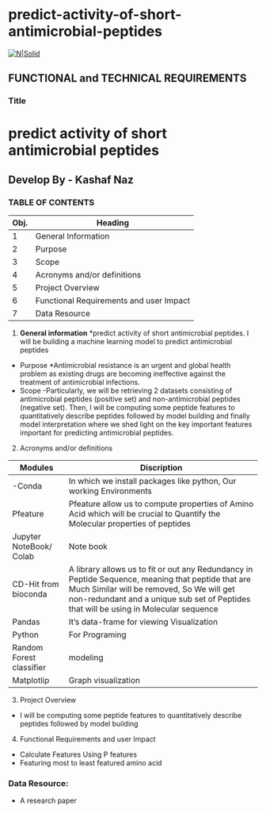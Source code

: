 # predict-activity-of-short-antimicrobial-peptides
[![N|Solid](https://uploads-ssl.webflow.com/5ff6c1dbc139fb9bf9f6a511/6089ced541a4550bbc1e1a65_Dev__1_-removebg-preview.png)](https://uploads-ssl.webflow.com/5ff6c1dbc139fb9bf9f6a511/6089ced541a4550bbc1e1a65_Dev__1_-removebg-preview.png)

## **FUNCTIONAL and TECHNICAL REQUIREMENTS**


### **Title**


# predict activity of short antimicrobial peptides

## Develop By -  Kashaf Naz





### __TABLE OF CONTENTS__

**Obj.**	|**Heading**
-----------|---------------------------------------
1|	General Information 	
2|	Purpose	
3|	Scope	
4|	Acronyms and/or definitions	
5|	Project Overview	
6|	Functional Requirements and user Impact	
7|	Data Resource	




1. **General information**
*predict activity of short antimicrobial peptides.
I will be building a machine learning model to predict antimicrobial peptides
	
-  Purpose
*Antimicrobial resistance is an urgent and global health problem as existing drugs are becoming ineffective against the treatment of antimicrobial infections.
- Scope
-Particularly, we will be retrieving 2 datasets consisting of antimicrobial peptides (positive set) and non-antimicrobial peptides (negative set). Then, I will be computing some peptide features to quantitatively describe peptides followed by model building and finally model interpretation where we shed light on the key important features important for predicting antimicrobial peptides.
2.	Acronyms and/or definitions

Modules      |  Discription
-------------|-------------------------------------------------
-Conda	       |In which we install packages like python, Our working Environments
Pfeature      |Pfeature allow us to compute properties of Amino Acid which will be crucial to Quantify the Molecular properties of peptides 
Jupyter NoteBook/ Colab	|  Note book
CD-Hit from bioconda	|A library allows us to fit or out any Redundancy in Peptide Sequence, meaning that peptide that are Much Similar will be removed, So We will get non-redundant and a unique sub set of Peptides that will be using in Molecular sequence
Pandas	|It’s data-frame for viewing Visualization
Python	|For Programing
Random Forest classifier|	modeling
Matplotlip|	Graph visualization




3.  Project Overview
- I will be computing some peptide features to quantitatively describe peptides followed by model building
4.  Functional Requirements and user Impact
- Calculate Features Using P features
- Featuring most to least featured amino acid
### Data Resource:
- A research paper





